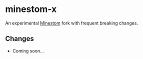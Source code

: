 # minestom-x
An experimental [Minestom](https://github.com/Minestom/Minestom) fork with frequent breaking changes.

## Changes
- Coming soon...

